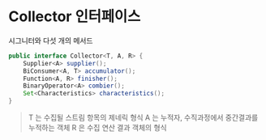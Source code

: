# Collector 인터페이스

시그니터와 다섯 개의 메서드

```java
public interface Collector<T, A, R> {
    Supplier<A> supplier();
    BiConsumer<A, T> accumulator();
    Function<A, R> finisher();
    BinaryOperator<A> combier();
    Set<Characteristics> characteristics();
}
```

> T 는 수집될 스트림 항목의 제네릭 형식
> A 는 누적자, 수직과정에서 중간결과를 누적하는 객체
> R 은 수집 연산 결과 객체의 형식 